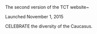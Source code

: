 The second version of the TCT website~

Launched November 1, 2015

CELEBRATE the diversity of the Caucasus.